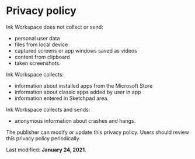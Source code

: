 # Privacy policy

Ink Workspace does not collect or send: 
- personal user data
- files from local device
- captured screens or app windows saved as videos
- content from clipboard
- taken screenshots.

Ink Workspace collects: 
- information about installed apps from the Microsoft Store
- information about classic apps added by user in app
- information entered in Sketchpad area.

Ink Workspace collects and sends:
- anonymous information about crashes and hangs.

The publisher can modify or update this privacy policy. Users should review this privacy policy periodically.

Last modified: **January 24, 2021**.